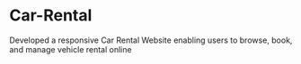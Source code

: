 # Car-Rental
Developed a responsive Car Rental Website enabling users to browse, book, and manage vehicle rental online
